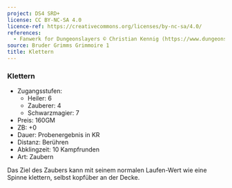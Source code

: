 ```yaml
---
project: DS4 SRD+
license: CC BY-NC-SA 4.0
licence-ref: https://creativecommons.org/licenses/by-nc-sa/4.0/
references: 
  - Fanwerk for Dungeonslayers © Christian Kennig (https://www.dungeonslayers.net/)
source: Bruder Grimms Grimmoire 1
title: Klettern
---
```


### Klettern

- Zugangsstufen:
  - Heiler: 6
  - Zauberer: 4
  - Schwarzmagier: 7
- Preis: 160GM
- ZB: +0
- Dauer: Probenergebnis in KR
- Distanz: Berühren
- Abklingzeit: 10 Kampfrunden
- Art: Zaubern

Das Ziel des Zaubers kann mit seinem normalen Laufen-Wert wie eine Spinne klettern, selbst kopfüber an der Decke.

